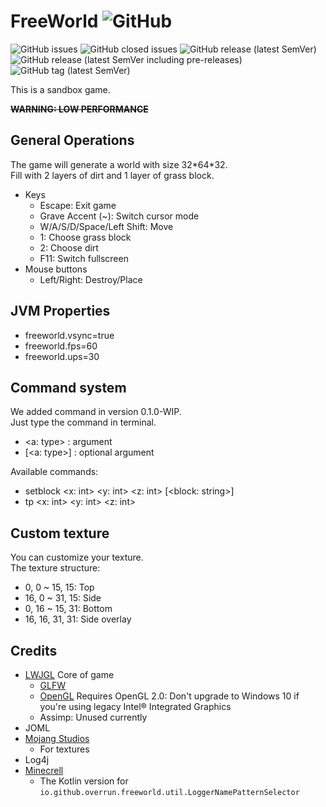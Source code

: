 # FreeWorld ![GitHub](https://img.shields.io/github/license/Over-Run/FreeWorld)

![GitHub issues](https://img.shields.io/github/issues-raw/Over-Run/FreeWorld)
![GitHub closed issues](https://img.shields.io/github/issues-closed-raw/Over-Run/FreeWorld)
![GitHub release (latest SemVer)](https://img.shields.io/github/v/release/Over-Run/FreeWorld)
![GitHub release (latest SemVer including pre-releases)](https://img.shields.io/github/v/release/Over-Run/FreeWorld?include_prereleases)
![GitHub tag (latest SemVer)](https://img.shields.io/github/v/tag/Over-Run/FreeWorld)

This is a sandbox game.

~~**WARNING: LOW PERFORMANCE**~~

## General Operations

The game will generate a world with size 32\*64\*32.  
Fill with 2 layers of dirt and 1 layer of grass block.

- Keys
    - Escape: Exit game
    - Grave Accent (~): Switch cursor mode
    - W/A/S/D/Space/Left Shift: Move
    - 1: Choose grass block
    - 2: Choose dirt
    - F11: Switch fullscreen
- Mouse buttons
    - Left/Right: Destroy/Place

## JVM Properties

- freeworld.vsync=true
- freeworld.fps=60
- freeworld.ups=30

## Command system

We added command in version 0.1.0-WIP.  
Just type the command in terminal.

- <a: type> : argument  
- \[\<a: type>] : optional argument

Available commands:  
- setblock <x: int> <y: int> <z: int> \[<block: string>]
- tp <x: int> <y: int> <z: int>

## Custom texture

You can customize your texture.  
The texture structure:
- 0, 0 ~ 15, 15: Top
- 16, 0 ~ 31, 15: Side
- 0, 16 ~ 15, 31: Bottom
- 16, 16, 31, 31: Side overlay

## Credits

- [LWJGL](https://www.lwjgl.org/) Core of game
    - [GLFW](https://www.glfw.org/)
    - [OpenGL](https://www.opengl.org/) Requires OpenGL 2.0: Don't upgrade to Windows 10 if you're using legacy Intel® Integrated Graphics
    - Assimp: Unused currently
- JOML
- [Mojang Studios](https://mojang.com)
    - For textures
- Log4j
- [Minecrell](https://github.com/Minecrell/)
    - The Kotlin version for `io.github.overrun.freeworld.util.LoggerNamePatternSelector`
